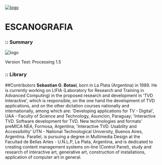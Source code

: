 [![logo](http://www.bionimio.com.ar/img/logo.jpg)](http://www.bionimio.com.ar)  
 
# ESCANOGRAFIA

### :: Summary

![logo](http://www.bionimio.com.ar/imgGitHub/escanografia.png)

Version Test: Processing 1.5


### :: Library

##Contributors 
**Sebastian G. Botasi**, born in La Plata (Argentina) in 1989.
He is currently working on LIFIA (Laboratory for Research and Training in Advanced Computing) in the proposed research and development in 'TVD Interactive', which is responsible, on the one hand the development of TVD applications, and on the other dictation courses nationally and internationally, among which are: 'Developing applications for TV - Digital', UAA - Faculty of Science and Technology, Asuncion, Paraguay; 'Interactive TVD. Software development for TVD. New technologies and formats' preMICA NEA, Formosa, Argentina; 'Interactive TVD. Usability and Accessibility' UTN - National Technological University, Buenos Aires, Argentina. Parallel, is pursuing a degree in Multimedia Design at the Facultad de Bellas Artes - U.N.L.P, La Plata, Argentina, and is dedicated to creating content management systems on-line (Control Panel), study and research of interactive art, generative art, construction of installations, application of computer art in general. 
